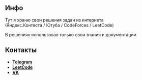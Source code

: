 ## Инфо
Тут я храню свои решения задач из интернета  
(Яндекс.Контеста / Ютуба / CodeForces / LeetCode)

В решениях использовал только свои знания и документации.
## Контакты
- [**Telegram**](t.me/kvrvgv)  
- [**LeetCode**](leetcode.com/kvrvgv/)
- [**VK**](vk.com/kvrvgv)

